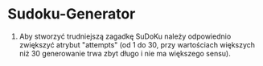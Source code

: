 # Sudoku-Generator

1. Aby stworzyć trudniejszą zagadkę SuDoKu należy odpowiednio zwiększyć atrybut "attempts" (od 1 do 30, przy wartościach większych niż 30 generowanie trwa zbyt długo i nie ma większego sensu).
